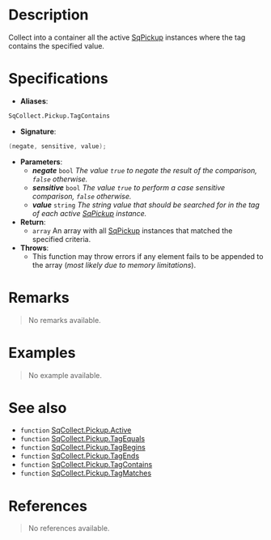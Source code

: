 # Description

Collect into a container all the active [SqPickup](Class.SqPickup) instances where the tag contains the specified value.

# Specifications

* **Aliases**:
```D
SqCollect.Pickup.TagContains
```
* **Signature**:
```D
(negate, sensitive, value);
```
* **Parameters**:
	* **_negate_** `bool` *The value `true` to negate the result of the comparison, `false` otherwise.*
	* **_sensitive_** `bool` *The value `true` to perform a case sensitive comparison, `false` otherwise.*
	* **_value_** `string` *The string value that should be searched for in the tag of each active [SqPickup](Class.SqPickup) instance.*
* **Return**:
	* `array` An array with all [SqPickup](Class.SqPickup) instances that matched the specified criteria.
* **Throws**:
	* This function may throw errors if any element fails to be appended to the array (*most likely due to memory limitations*).

# Remarks

> No remarks available.

# Examples

> No example available.

# See also

* `function` [SqCollect.Pickup.Active](Function.SqCollect.Pickup.Active)
* `function` [SqCollect.Pickup.TagEquals](Function.SqCollect.Pickup.TagEquals)
* `function` [SqCollect.Pickup.TagBegins](Function.SqCollect.Pickup.TagBegins)
* `function` [SqCollect.Pickup.TagEnds](Function.SqCollect.Pickup.TagEnds)
* `function` [SqCollect.Pickup.TagContains](Function.SqCollect.Pickup.TagContains)
* `function` [SqCollect.Pickup.TagMatches](Function.SqCollect.Pickup.TagMatches)

# References

> No references available.
